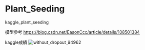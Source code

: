 # Plant_Seeding
 kaggle_plant_seeding

模型參考 https://blog.csdn.net/EasonCcc/article/details/108501384

kaggle成績 ![without_dropout_94962](https://user-images.githubusercontent.com/67794071/190334513-92350e67-a98f-4cd8-9ecf-851af510f2cc.png)
